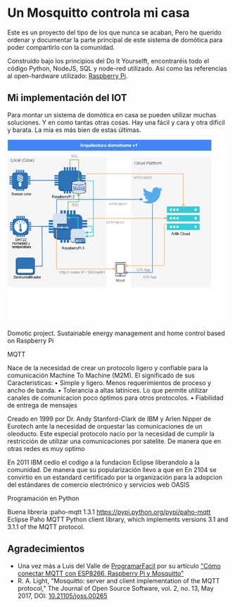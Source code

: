 # Un Mosquitto controla mi casa
Este es un proyecto del tipo de los que nunca se acaban, Pero he querido ordenar y documentar la parte principal de este sistema de domótica para poder compartirlo con la comunidad. 

Construido bajo los principios del Do It Yourselft, encontraréis todo el código Python, NodeJS, SQL y node-red utilizado. Así como las referencias al open-hardware utilizado: [Raspberry Pi](https://www.raspberrypi.org).

## Mi implementación del IOT

Para montar un sistema de domótica en casa se pueden utilizar muchas soluciones. Y en como tantas otras cosas. Hay una fácil y cara y otra dificil y barata. La mía es más bien de estas últimas.

![Arquitectura domohome](https://github.com/McOrts/domohome/blob/master/images/domohome_arquitectura.jpg?raw=true)



Domotic project. Sustainable energy management and home control based on Raspberry Pi

MQTT 

Nace de la necesidad de crear un protocolo ligero y confiable para la comunicación Machine To Machine (M2M).
El significado de sus 
Caracteristicas:
	•	Simple y ligero. Menos requerimientos de proceso y ancho de banda.
	•	Tolerancia a altas latinices. Lo que permite utilizar canales de comunicacion poco óptimos para otros protocolos.
	•	Fiabilidad de entrega de mensajes


Creado en 1999 por Dr. Andy Stanford-Clark de IBM y Arlen Nipper de Eurotech ante la necesidad de orquestar las comunicaciones de un oleoducto. Este especial protocolo nacio por la necesidad de cumplir la restricción de utilizar una comunicaciones por satelite. De manera que en otras redes es muy optimo

En 2011 IBM cedio el codigo a la fundacion Eclipse liberandolo a la comunidad. De manera que su popularización llevo a que en En 2104 se convirtio en un estandard certificado por la organización  para la adopcion del estándares de comercio electrónico y servicios web  OASIS 

Programación en Python

Buena libreria :paho-mqtt 1.3.1
https://pypi.python.org/pypi/paho-mqtt
Eclipse Paho MQTT Python client library, which implements versions 3.1 and 3.1.1 of the MQTT protocol.

## Agradecimientos
* Una vez más a Luis del Valle de [ProgramarFacil](https://programarfacil.com) por su artículo ["Cómo conectar MQTT con ESP8266, Raspberry Pi y Mosquitto"](https://programarfacil.com/esp8266/mqtt-esp8266-raspberry-pi/)
* R. A. Light, "Mosquitto: server and client implementation of the MQTT protocol," The Journal of Open Source Software, vol. 2, no. 13, May 2017, DOI: [10.21105/joss.00265](http://dx.doi.org/10.21105/joss.00265)
